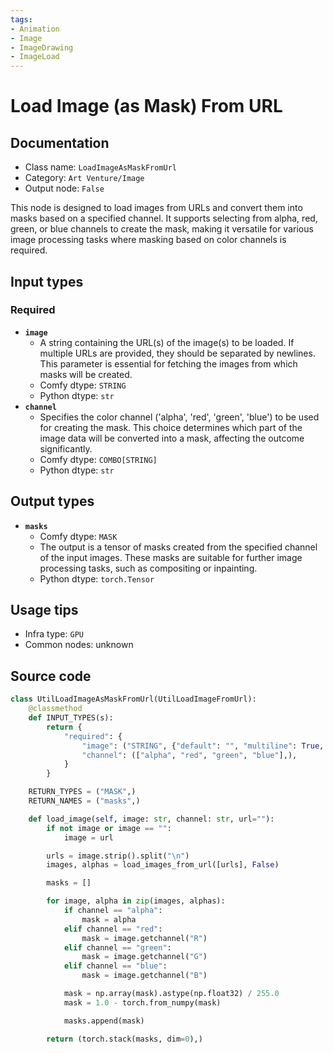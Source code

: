```yaml
---
tags:
- Animation
- Image
- ImageDrawing
- ImageLoad
---
```


# Load Image (as Mask) From URL
## Documentation
- Class name: `LoadImageAsMaskFromUrl`
- Category: `Art Venture/Image`
- Output node: `False`

This node is designed to load images from URLs and convert them into masks based on a specified channel. It supports selecting from alpha, red, green, or blue channels to create the mask, making it versatile for various image processing tasks where masking based on color channels is required.
## Input types
### Required
- **`image`**
    - A string containing the URL(s) of the image(s) to be loaded. If multiple URLs are provided, they should be separated by newlines. This parameter is essential for fetching the images from which masks will be created.
    - Comfy dtype: `STRING`
    - Python dtype: `str`
- **`channel`**
    - Specifies the color channel ('alpha', 'red', 'green', 'blue') to be used for creating the mask. This choice determines which part of the image data will be converted into a mask, affecting the outcome significantly.
    - Comfy dtype: `COMBO[STRING]`
    - Python dtype: `str`
## Output types
- **`masks`**
    - Comfy dtype: `MASK`
    - The output is a tensor of masks created from the specified channel of the input images. These masks are suitable for further image processing tasks, such as compositing or inpainting.
    - Python dtype: `torch.Tensor`
## Usage tips
- Infra type: `GPU`
- Common nodes: unknown


## Source code
```python
class UtilLoadImageAsMaskFromUrl(UtilLoadImageFromUrl):
    @classmethod
    def INPUT_TYPES(s):
        return {
            "required": {
                "image": ("STRING", {"default": "", "multiline": True, "dynamicPrompts": False}),
                "channel": (["alpha", "red", "green", "blue"],),
            }
        }

    RETURN_TYPES = ("MASK",)
    RETURN_NAMES = ("masks",)

    def load_image(self, image: str, channel: str, url=""):
        if not image or image == "":
            image = url

        urls = image.strip().split("\n")
        images, alphas = load_images_from_url([urls], False)

        masks = []

        for image, alpha in zip(images, alphas):
            if channel == "alpha":
                mask = alpha
            elif channel == "red":
                mask = image.getchannel("R")
            elif channel == "green":
                mask = image.getchannel("G")
            elif channel == "blue":
                mask = image.getchannel("B")

            mask = np.array(mask).astype(np.float32) / 255.0
            mask = 1.0 - torch.from_numpy(mask)

            masks.append(mask)

        return (torch.stack(masks, dim=0),)

```
